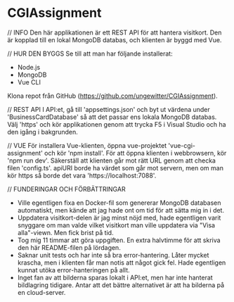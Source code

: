 # CGIAssignment

// INFO
Den här applikationen är ett REST API för att hantera visitkort. Den är kopplad till en lokal MongoDB databas, och klienten är byggd med Vue.

// HUR DEN BYGGS
Se till att man har följande installerat:

- Node.js
- MongoDB
- Vue CLI

Klona repot från GitHub (https://github.com/ungewitter/CGIAssignment).

// REST API
I API:et, gå till 'appsettings.json' och byt ut värdena under 'BusinessCardDatabase' så att det passar ens lokala MongoDB databas.
Välj 'https' och kör applikationen genom att trycka F5 i Visual Studio och ha den igång i bakgrunden.

// VUE
För installera Vue-klienten, öppna vue-projektet 'vue-cgi-assignment' och kör 'npm install'. För att öppna klienten i webbrowsern, kör 'npm run dev'.
Säkerställ att klienten går mot rätt URL genom att checka filen 'config.ts'. apiURI borde ha värdet som går mot servern, men om man kör https så borde det vara 'https://localhost:7088'.

// FUNDERINGAR OCH FÖRBÄTTRINGAR

- Ville egentligen fixa en Docker-fil som genererar MongoDB databasen automatiskt, men kände att jag hade ont om tid för att sätta mig in i det.
- Uppdatera visitkort-delen är jag minst nöjd med, hade egentligen varit snyggare om man valde vilket visitkort man ville uppdatera via "Visa alla"-viewn. Men fick brist på tid.
- Tog mig 11 timmar att göra uppgiften. En extra halvtimme för att skriva den här README-filen på lördagen.
- Saknar unit tests och har inte så bra error-hantering. Låter mycket krascha, men i klienten får man notis att något gick fel. Hade egentligen kunnat utöka error-hanteringen på allt.
- Inget fan av att bilderna sparas lokalt i API:et, men har inte hanterat bildlagring tidigare. Antar att det bättre alternativet är att ha bilderna på en cloud-server.
